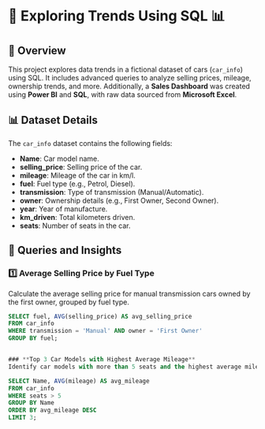 # 🚗 Exploring Trends Using SQL 📊

## 📖 Overview
This project explores data trends in a fictional dataset of cars (`car_info`) using SQL. It includes advanced queries to analyze selling prices, mileage, ownership trends, and more. Additionally, a **Sales Dashboard** was created using **Power BI** and **SQL**, with raw data sourced from **Microsoft Excel**.

## 📊 Dataset Details
The `car_info` dataset contains the following fields:
- **Name**: Car model name.
- **selling_price**: Selling price of the car.
- **mileage**: Mileage of the car in km/l.
- **fuel**: Fuel type (e.g., Petrol, Diesel).
- **transmission**: Type of transmission (Manual/Automatic).
- **owner**: Ownership details (e.g., First Owner, Second Owner).
- **year**: Year of manufacture.
- **km_driven**: Total kilometers driven.
- **seats**: Number of seats in the car.

## 🚀 Queries and Insights
### 1️⃣ **Average Selling Price by Fuel Type**  
Calculate the average selling price for manual transmission cars owned by the first owner, grouped by fuel type.
```sql
SELECT fuel, AVG(selling_price) AS avg_selling_price
FROM car_info
WHERE transmission = 'Manual' AND owner = 'First Owner'
GROUP BY fuel;


### **Top 3 Car Models with Highest Average Mileage**
Identify car models with more than 5 seats and the highest average mileage.

SELECT Name, AVG(mileage) AS avg_mileage
FROM car_info
WHERE seats > 5
GROUP BY Name
ORDER BY avg_mileage DESC
LIMIT 3;









